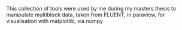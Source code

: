 This collection of tools were used by me during my masters thesis to manipulate multiblock data, taken from FLUENT, in paraview, for visualisation with matplotlib, via numpy
